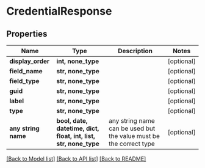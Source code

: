 # CredentialResponse


## Properties
Name | Type | Description | Notes
------------ | ------------- | ------------- | -------------
**display_order** | **int, none_type** |  | [optional] 
**field_name** | **str, none_type** |  | [optional] 
**field_type** | **str, none_type** |  | [optional] 
**guid** | **str, none_type** |  | [optional] 
**label** | **str, none_type** |  | [optional] 
**type** | **str, none_type** |  | [optional] 
**any string name** | **bool, date, datetime, dict, float, int, list, str, none_type** | any string name can be used but the value must be the correct type | [optional]

[[Back to Model list]](../README.md#documentation-for-models) [[Back to API list]](../README.md#documentation-for-api-endpoints) [[Back to README]](../README.md)


